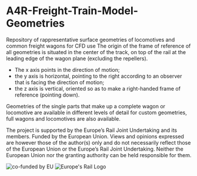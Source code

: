 
# A4R-Freight-Train-Model-Geometries
Repository of rappresentative surface geometries of locomotives and common freight wagons for CFD use
The origin of the frame of reference of all geometries is situated in the center of the track, on top of the rail at the leading edge of the wagon plane (excluding the repellers).
-  The x axis points in the direction of motion;
-  the y axis is horizontal, pointing to the right according to an observer that is facing the direction of motion;
-  the z axis is vertical, oriented so as to make a right-handed frame of reference (pointing down).

Geometries of the single parts that make up a complete wagon or locomotive are available in different levels of detail for custom geometries, full wagons and locomotives are also available.






The project is supported by the Europe’s Rail Joint Undertaking and its members.
Funded by the European Union. Views and opinions expressed are however those of the author(s) only and do not necessarily reflect those of the European Union or the Europe’s Rail  Joint Undertaking. Neither the European Union nor the granting authority can be held responsible for them.




![co-funded by EU](https://github.com/user-attachments/assets/2b9866f3-c6fb-45cf-9247-d837e92613c9)
![Europe's Rail Logo](https://github.com/user-attachments/assets/1acc6e5b-060f-4a99-a00f-8255d77e347e) 
